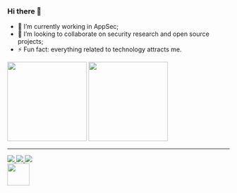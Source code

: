 ### Hi there 👋

- 🔭 I’m currently working in AppSec;
- 👯 I’m looking to collaborate on security research and open source projects;
- ⚡ Fun fact: everything related to technology attracts me.

<div>
  <img height="180em" src="https://github-readme-stats.vercel.app/api?username=rodolfomarianocy&show_icons=true&theme=dracula" />
  <img height="180em" src="https://github-readme-stats.vercel.app/api/top-langs/?username=rodolfomarianocy&layout=compact&langs_count=16&theme=dracula" />
</div>

---
<div>
  <a href="mailto:rodolfomarianocy@gmail.com" >
  <img src="https://img.shields.io/badge/Gmail-D14836?style=for-the-badge&logo=gmail&logoColor=white" />
  </a>
  <a href="https://rodolfomarianocy.medium.com" >
    <img src="https://img.shields.io/badge/Medium-12100E?style=for-the-badge&logo=medium&logoColor=white" />
  </a>
  <a href="Https://linkedin.com/in/rodolfomarianocy" >
    <img src="https://img.shields.io/badge/LinkedIn-0077B5?style=for-the-badge&logo=linkedin&logoColor=white" />
  </a>

</div>  
  <a href="https://hackerone.com/rodolfomarianocy" >
    <img height="50em" src="https://camo.githubusercontent.com/64969c5f2f2619e70a9f0dd60803e51140cabd2cfc146acbbc2c08aa89c6490e/68747470733a2f2f7777772e6861636b65726f6e652e636f6d2f73697465732f64656661756c742f66696c65732f323031372d30362f6861636b65726f6e655f6c6f676f5f677261792e706e67" />
  </a>
